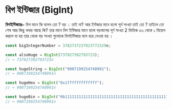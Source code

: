 # বিগ ইন্টিজার (BigInt)

**বিগইন্টিজারঃ-** বিগ মানে কি বলেন তো ? বড় । তাই না? আর ইন্টজার মানে হলো পূর্ন সংখ্যা তাই তো ? তাইলে তো শেষ আর কিছু বলার আছে কি? তার মানে বিগ ইন্টিজার মানে হলো বড়মাপের পূর্ণ সংখ্যা 2 ভিত্তিক ৫৩ থেকে ১ বিয়োগ করলে যা হয় তার থেকে বড় সংখ্যা গুলোকে বিগইন্টিজার বলে ধরে নেওয়া হয় ।

```javascript
const bigIntegerNumber = 3782737237923772329n;

const alsoHuge = BigInt(737927392793723);
// ↪ 737927392793723n

const hugeString = BigInt("9007199254740991");
// ↪ 9007199254740991n

const hugeHex = BigInt("0x1fffffffffffff");
// ↪ 9007199254740991n

const hugeBin = BigInt("0b11111111111111111111111111111111111111111111111111111");
// ↪ 9007199254740991n
```
